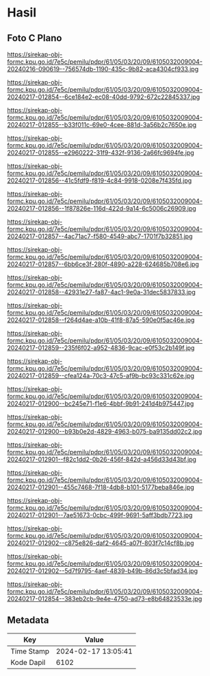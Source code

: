 # Hasil

## Foto C Plano

https://sirekap-obj-formc.kpu.go.id/7e5c/pemilu/pdpr/61/05/03/20/09/6105032009004-20240216-090619--756574db-1190-435c-9b82-aca4304cf933.jpg

https://sirekap-obj-formc.kpu.go.id/7e5c/pemilu/pdpr/61/05/03/20/09/6105032009004-20240217-012854--6ce184e2-ec08-40dd-9792-672c22845337.jpg

https://sirekap-obj-formc.kpu.go.id/7e5c/pemilu/pdpr/61/05/03/20/09/6105032009004-20240217-012855--b33f011c-69e0-4cee-881d-3a56b2c7650e.jpg

https://sirekap-obj-formc.kpu.go.id/7e5c/pemilu/pdpr/61/05/03/20/09/6105032009004-20240217-012855--e2960222-31f9-432f-9136-2a66fc9694fe.jpg

https://sirekap-obj-formc.kpu.go.id/7e5c/pemilu/pdpr/61/05/03/20/09/6105032009004-20240217-012856--41c5fdf9-f819-4c84-9918-0208e7f435fd.jpg

https://sirekap-obj-formc.kpu.go.id/7e5c/pemilu/pdpr/61/05/03/20/09/6105032009004-20240217-012856--1f87826e-116d-422d-9a14-6c5006c26909.jpg

https://sirekap-obj-formc.kpu.go.id/7e5c/pemilu/pdpr/61/05/03/20/09/6105032009004-20240217-012857--4ac71ac7-f580-4549-abc7-1701f7b32851.jpg

https://sirekap-obj-formc.kpu.go.id/7e5c/pemilu/pdpr/61/05/03/20/09/6105032009004-20240217-012857--6bb6ce3f-280f-4890-a228-624685b708e6.jpg

https://sirekap-obj-formc.kpu.go.id/7e5c/pemilu/pdpr/61/05/03/20/09/6105032009004-20240217-012858--42931e27-fa87-4ac1-9e0a-31dec5837833.jpg

https://sirekap-obj-formc.kpu.go.id/7e5c/pemilu/pdpr/61/05/03/20/09/6105032009004-20240217-012858--f264d4ae-a10b-41f8-87a5-590e0f5ac46e.jpg

https://sirekap-obj-formc.kpu.go.id/7e5c/pemilu/pdpr/61/05/03/20/09/6105032009004-20240217-012859--235f6f02-a952-4836-9cac-e0f53c2b149f.jpg

https://sirekap-obj-formc.kpu.go.id/7e5c/pemilu/pdpr/61/05/03/20/09/6105032009004-20240217-012859--cfea124a-70c3-47c5-af9b-bc93c331c62e.jpg

https://sirekap-obj-formc.kpu.go.id/7e5c/pemilu/pdpr/61/05/03/20/09/6105032009004-20240217-012900--bc245e71-f1e6-4bbf-9b91-241d4b975447.jpg

https://sirekap-obj-formc.kpu.go.id/7e5c/pemilu/pdpr/61/05/03/20/09/6105032009004-20240217-012900--b93b0e2d-4829-4963-b075-ba9135dd02c2.jpg

https://sirekap-obj-formc.kpu.go.id/7e5c/pemilu/pdpr/61/05/03/20/09/6105032009004-20240217-012901--f82c1dd2-0b26-456f-842d-a456d33d43bf.jpg

https://sirekap-obj-formc.kpu.go.id/7e5c/pemilu/pdpr/61/05/03/20/09/6105032009004-20240217-012901--455c7468-7f18-4db8-b101-5177beba846e.jpg

https://sirekap-obj-formc.kpu.go.id/7e5c/pemilu/pdpr/61/05/03/20/09/6105032009004-20240217-012901--7ae51673-0cbc-499f-9691-5aff3bdb7723.jpg

https://sirekap-obj-formc.kpu.go.id/7e5c/pemilu/pdpr/61/05/03/20/09/6105032009004-20240217-012902--c875e826-daf2-4645-a07f-803f7c14cf8b.jpg

https://sirekap-obj-formc.kpu.go.id/7e5c/pemilu/pdpr/61/05/03/20/09/6105032009004-20240217-012902--5d7f9795-4aef-4839-b49b-86d3c5bfad34.jpg

https://sirekap-obj-formc.kpu.go.id/7e5c/pemilu/pdpr/61/05/03/20/09/6105032009004-20240217-012854--383eb2cb-9e4e-4750-ad73-e8b64823533e.jpg


## Metadata

| Key        | Value               |
| ---------- | ------------------- |
| Time Stamp | 2024-02-17 13:05:41 |
| Kode Dapil | 6102                |



